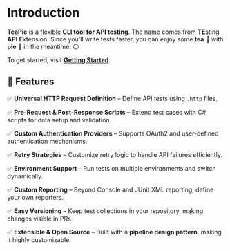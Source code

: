 # Introduction  

**TeaPie** is a flexible **CLI tool for API testing**. The name comes from **TE**sting **API** **E**xtension. Since you'll write tests faster, you can enjoy some **tea** 🍵 with **pie** 🍰 in the meantime. 😉  

To get started, visit **[Getting Started](getting-started.md)**.  

## 🚀 Features  

✅ **Universal HTTP Request Definition** – Define API tests using `.http` files.

✅ **Pre-Request & Post-Response Scripts** – Extend test cases with C# scripts for data setup and validation.

✅ **Custom Authentication Providers** – Supports OAuth2 and user-defined authentication mechanisms.

✅ **Retry Strategies** – Customize retry logic to handle API failures efficiently.

✅ **Environment Support** – Run tests on multiple environments and switch dynamically.

✅ **Custom Reporting** – Beyond Console and JUnit XML reporting, define your own reporters.

✅ **Easy Versioning** – Keep test collections in your repository, making changes visible in PRs.

✅ **Extensible & Open Source** – Built with a **pipeline design pattern**, making it highly customizable.
